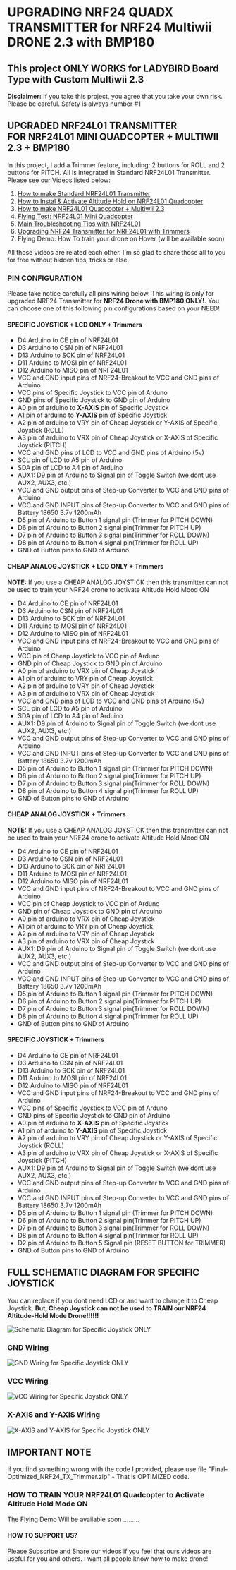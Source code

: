 # UPGRADING NRF24 QUADX TRANSMITTER for NRF24 Multiwii DRONE 2.3 with BMP180

<h2>This project ONLY WORKS for LADYBIRD Board Type with Custom Multiwii 2.3</h2>
<p><b>Disclaimer:</b> If you take this project, you agree that you take your own risk. Please be careful. Safety is always number #1</p>

<h2>UPGRADED NRF24L01 TRANSMITTER <br />FOR NRF24L01 MINI QUADCOPTER + MULTIWII 2.3 + BMP180</h2>
<p>In this project, I add a Trimmer feature, including: 2 buttons for ROLL and 2 buttons for PITCH. All is integrated in Standard NRF24L01 Transmitter. Please see our Videos listed below:</p>

<ol>
  <li><a href="https://www.youtube.com/watch?v=4M9A6sWJjzM" target="_blank">How to make Standard NRF24L01 Transmitter</a></li>
  <li><a href="https://www.youtube.com/watch?v=yUBT2pSCmG8" target="_blank">How to Instal & Activate Altitude Hold on NRF24L01 Quadcopter</a></li>
  <li><a href="https://www.youtube.com/watch?v=wbK7oOLr6PM" target="_blank">How to make NRF24L01 Quadcopter + Multiwii 2.3</a></li>
  <li><a href="https://www.youtube.com/watch?v=FOICuyzBk54" target="_blank">Flying Test: NRF24L01 Mini Quadcopter</a></li>
  <li><a href="https://www.youtube.com/watch?v=sLL9Ln12AQs" target="_blank">Main Troubleshooting Tips with NRF24L01</a></li>  
  <li><a href="" target="_blank">Upgrading NRF24 Transmitter for NRF24L01 with Trimmers</a></li>
  <li>Flying Demo: How To train your drone on Hover (will be available soon)</li>  
</ol>

<p>All those videos are related each other. I'm so glad to share those all to you for free without hidden tips, tricks or else. </p>

<h3>PIN CONFIGURATION</h3>
<p>Please take notice carefully all pins wiring below. This wiring is only for upgraded NRF24 Transmitter for <b>NRF24 Drone with BMP180 ONLY!</b>. You can choose one of this following pin configurations based on your NEED!</p>

<h4>SPECIFIC JOYSTICK + LCD ONLY + Trimmers</h4>
<ul>
  <li>D4 Arduino to CE pin of NRF24L01</li>
  <li>D3 Arduino to CSN  pin of NRF24L01</li>
  <li>D13 Arduino to SCK pin of NRF24L01</li>
  <li>D11 Arduino to MOSI pin of NRF24L01</li>
  <li>D12 Arduino to MISO pin of NRF24L01</li>
  <li>VCC and GND input pins of NRF24-Breakout to VCC and GND pins of Arduino</li>
  <li>VCC pins of Specific Joystick to VCC pin of Arduno</li>
  <li>GND pins of Specific Joystick to GND pin of Arduino</li>
  <li>A0 pin of arduino to <b>X-AXIS</b> pin of Specific Joystick</li>
  <li>A1 pin of arduino to <b>Y-AXIS</b> pin of Specific Joystick</li>
  <li>A2 pin of arduino to VRY pin of Cheap Joystick or Y-AXIS of Specific Joystick (ROLL)</li>
  <li>A3 pin of arduino to VRX pin of Cheap Joystick or X-AXIS of Specific Joystick (PITCH)</li>
  <li>VCC and GND pins of LCD to VCC and GND pins of Arduino (5v)</li>
  <li>SCL pin of LCD to A5 pin of Arduino</li>
  <li>SDA pin of LCD to A4 pin of Arduino</li>
  <li>AUX1: D9 pin of Arduino to Signal pin of Toggle Switch (we dont use AUX2, AUX3, etc.)</li>
  <li>VCC and GND output pins of Step-up Converter to VCC and GND pins of Arduino</li>
  <li>VCC and GND INPUT pins of Step-up Converter to VCC and GND pins of Battery 18650 3.7v 1200mAh</li>  
  <li>D5 pin of Arduino to Button 1 signal pin (Trimmer for PITCH DOWN)</li>
  <li>D6 pin of Arduino to Button 2 signal pin(Trimmer for PITCH UP)</li>
  <li>D7 pin of Arduino to Button 3 signal pin(Trimmer for ROLL DOWN)</li>
  <li>D8 pin of Arduino to Button 4 signal pin(Trimmer for ROLL UP)</li>
  <li>GND of Button pins to GND of Arduino</li>
</ul>

<h4>CHEAP ANALOG JOYSTICK + LCD ONLY + Trimmers</h4>
<p><b>NOTE:</b> If you use a CHEAP ANALOG JOYSTICK then this transmitter can not be used to train your NRF24 drone to activate Altitude Hold Mood ON</p>
<ul>
  <li>D4 Arduino to CE pin of NRF24L01</li>
  <li>D3 Arduino to CSN  pin of NRF24L01</li>
  <li>D13 Arduino to SCK pin of NRF24L01</li>
  <li>D11 Arduino to MOSI pin of NRF24L01</li>
  <li>D12 Arduino to MISO pin of NRF24L01</li>
  <li>VCC and GND input pins of NRF24-Breakout to VCC and GND pins of Arduino</li>
  <li>VCC pin of Cheap Joystick to VCC pin of Arduno</li>
  <li>GND pin of Cheap Joystick to GND pin of Arduino</li>
  <li>A0 pin of arduino to VRX pin of Cheap Joystick</li>
  <li>A1 pin of arduino to VRY pin of Cheap Joystick</li>
  <li>A2 pin of arduino to VRY pin of Cheap Joystick</li>
  <li>A3 pin of arduino to VRX pin of Cheap Joystick</li>
  <li>VCC and GND pins of LCD to VCC and GND pins of Arduino (5v)</li>
  <li>SCL pin of LCD to A5 pin of Arduino</li>
  <li>SDA pin of LCD to A4 pin of Arduino</li>
  <li>AUX1: D9 pin of Arduino to Signal pin of Toggle Switch (we dont use AUX2, AUX3, etc.)</li>
  <li>VCC and GND output pins of Step-up Converter to VCC and GND pins of Arduino</li>
  <li>VCC and GND INPUT pins of Step-up Converter to VCC and GND pins of Battery 18650 3.7v 1200mAh</li>  
  <li>D5 pin of Arduino to Button 1 signal pin (Trimmer for PITCH DOWN)</li>
  <li>D6 pin of Arduino to Button 2 signal pin(Trimmer for PITCH UP)</li>
  <li>D7 pin of Arduino to Button 3 signal pin(Trimmer for ROLL DOWN)</li>
  <li>D8 pin of Arduino to Button 4 signal pin(Trimmer for ROLL UP)</li>
  <li>GND of Button pins to GND of Arduino</li>
</ul>

<h4>CHEAP ANALOG JOYSTICK + Trimmers</h4>
<p><b>NOTE:</b> If you use a CHEAP ANALOG JOYSTICK then this transmitter can not be used to train your NRF24 drone to activate Altitude Hold Mood ON</p>
<ul>
  <li>D4 Arduino to CE pin of NRF24L01</li>
  <li>D3 Arduino to CSN  pin of NRF24L01</li>
  <li>D13 Arduino to SCK pin of NRF24L01</li>
  <li>D11 Arduino to MOSI pin of NRF24L01</li>
  <li>D12 Arduino to MISO pin of NRF24L01</li>
  <li>VCC and GND input pins of NRF24-Breakout to VCC and GND pins of Arduino</li>
  <li>VCC pin of Cheap Joystick to VCC pin of Arduno</li>
  <li>GND pin of Cheap Joystick to GND pin of Arduino</li>
  <li>A0 pin of arduino to VRX pin of Cheap Joystick</li>
  <li>A1 pin of arduino to VRY pin of Cheap Joystick</li>
  <li>A2 pin of arduino to VRY pin of Cheap Joystick</li>
  <li>A3 pin of arduino to VRX pin of Cheap Joystick</li>
  <li>AUX1: D9 pin of Arduino to Signal pin of Toggle Switch (we dont use AUX2, AUX3, etc.)</li>
  <li>VCC and GND output pins of Step-up Converter to VCC and GND pins of Arduino</li>
  <li>VCC and GND INPUT pins of Step-up Converter to VCC and GND pins of Battery 18650 3.7v 1200mAh</li>  
  <li>D5 pin of Arduino to Button 1 signal pin (Trimmer for PITCH DOWN)</li>
  <li>D6 pin of Arduino to Button 2 signal pin(Trimmer for PITCH UP)</li>
  <li>D7 pin of Arduino to Button 3 signal pin(Trimmer for ROLL DOWN)</li>
  <li>D8 pin of Arduino to Button 4 signal pin(Trimmer for ROLL UP)</li>
  <li>GND of Button pins to GND of Arduino</li>
</ul>

<h4>SPECIFIC JOYSTICK + Trimmers</h4>
<ul>
  <li>D4 Arduino to CE pin of NRF24L01</li>
  <li>D3 Arduino to CSN  pin of NRF24L01</li>
  <li>D13 Arduino to SCK pin of NRF24L01</li>
  <li>D11 Arduino to MOSI pin of NRF24L01</li>
  <li>D12 Arduino to MISO pin of NRF24L01</li>
  <li>VCC and GND input pins of NRF24-Breakout to VCC and GND pins of Arduino</li>
  <li>VCC pins of Specific Joystick to VCC pin of Arduno</li>
  <li>GND pins of Specific Joystick to GND pin of Arduino</li>
  <li>A0 pin of arduino to <b>X-AXIS</b> pin of Specific Joystick</li>
  <li>A1 pin of arduino to <b>Y-AXIS</b> pin of Specific Joystick</li>
  <li>A2 pin of arduino to VRY pin of Cheap Joystick or Y-AXIS of Specific Joystick (ROLL)</li>
  <li>A3 pin of arduino to VRX pin of Cheap Joystick or X-AXIS of Specific Joystick (PITCH)</li>
  <li>AUX1: D9 pin of Arduino to Signal pin of Toggle Switch (we dont use AUX2, AUX3, etc.)</li>
  <li>VCC and GND output pins of Step-up Converter to VCC and GND pins of Arduino</li>
  <li>VCC and GND INPUT pins of Step-up Converter to VCC and GND pins of Battery 18650 3.7v 1200mAh</li>  
  <li>D5 pin of Arduino to Button 1 signal pin (Trimmer for PITCH DOWN)</li>
  <li>D6 pin of Arduino to Button 2 signal pin(Trimmer for PITCH UP)</li>
  <li>D7 pin of Arduino to Button 3 signal pin(Trimmer for ROLL DOWN)</li>
  <li>D8 pin of Arduino to Button 4 signal pin(Trimmer for ROLL UP)</li>
  <li>D2 pin of Arduino to Button 5 Signal pin (RESET BUTTON for TRIMMER)</li>
  <li>GND of Button pins to GND of Arduino</li>
</ul>

<h2>FULL SCHEMATIC DIAGRAM FOR SPECIFIC JOYSTICK</h2>
<p>You can replace if you dont need LCD or and want to change it to Cheap Joystick. <b>But, Cheap Joystick can not be used to TRAIN our NRF24 Altitude-Hold Mode Drone!!!!!!</b></p>

<img src="https://github.com/ArduJimmy/NRF24-Transmitter-for-NRF24-Drone-With-BMP180/blob/main/NRF24L01-Drone_Transmitter_with_Trimmer_LCD.jpg" alt="Schematic Diagram for Specific Joystick ONLY" title="Schematic Diagram for Specific Joystick ONLY"/>


<h3>GND Wiring</h3>

<img src="https://github.com/ArduJimmy/NRF24-Transmitter-for-NRF24-Drone-With-BMP180/blob/main/gnd-joystick-wiring.jpg" alt="GND Wiring for Specific Joystick ONLY" title="GND Wiring for Specific Joystick ONLY"/>

<h3>VCC Wiring</h3>

<img src="https://github.com/ArduJimmy/NRF24-Transmitter-for-NRF24-Drone-With-BMP180/blob/main/vcc-joystick-wiring.jpg" alt="VCC Wiring for Specific Joystick ONLY" title="VCC Wiring for Specific Joystick ONLY"/>

<h3>X-AXIS and Y-AXIS Wiring</h3>

<img src="https://github.com/ArduJimmy/NRF24-Transmitter-for-NRF24-Drone-With-BMP180/blob/main/AXIS-joystick-wiring.jpg" alt="X-AXIS and Y-AXIS for Specific Joystick ONLY" title="X-AXIS and Y-AXIS for Specific Joystick ONLY"/>

<h2>IMPORTANT NOTE</h2>
<p>If you find something wrong with the code I provided, please use file "Final-Optimized_NRF24_TX_Trimmer.zip" - That is OPTIMIZED code.</p>

<h3>HOW TO TRAIN YOUR NRF24L01 Quadcopter to Activate Altitude Hold Mode ON</h3>
<p>The Flying Demo Will be available soon .........</p>


<h4>HOW TO SUPPORT US?</h4>
<p>Please Subscribe and Share our videos if you feel that ours videos are useful for you and others. I want all people know how to make drone!</p>
